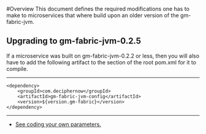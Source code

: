 #Overview
This document defines the required modifications one has to make to microservices that where build upon an older version of the gm-fabric-jvm.

## Upgrading to gm-fabric-jvm-0.2.5

If a microservice was built on gm-fabric-jvm-0.2.2 or less, then you will also have to add the following artifact to the <dependencyManagement> section of the root pom.xml for it to compile.


----
    <dependency>
        <groupId>com.deciphernow</groupId>
        <artifactId>gm-fabric-jvm-config</artifactId>
        <version>${version.gm-fabric}</version>
    </dependency>

----
- [See coding your own parameters.](Config.md)
